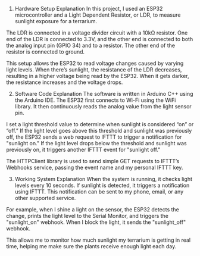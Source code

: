 1. Hardware Setup Explanation
In this project, I used an ESP32 microcontroller and a Light Dependent Resistor, or LDR, to measure sunlight exposure for a terrarium.

The LDR is connected in a voltage divider circuit with a 10kΩ resistor. One end of the LDR is connected to 3.3V, and the other end is connected to both the analog input pin (GPIO 34) and to a resistor. The other end of the resistor is connected to ground.

This setup allows the ESP32 to read voltage changes caused by varying light levels. When there’s sunlight, the resistance of the LDR decreases, resulting in a higher voltage being read by the ESP32. When it gets darker, the resistance increases and the voltage drops.

2. Software Code Explanation
The software is written in Arduino C++ using the Arduino IDE. The ESP32 first connects to Wi-Fi using the WiFi library. It then continuously reads the analog value from the light sensor pin.

I set a light threshold value to determine when sunlight is considered “on” or “off.” If the light level goes above this threshold and sunlight was previously off, the ESP32 sends a web request to IFTTT to trigger a notification for "sunlight on." If the light level drops below the threshold and sunlight was previously on, it triggers another IFTTT event for "sunlight off."

The HTTPClient library is used to send simple GET requests to IFTTT’s Webhooks service, passing the event name and my personal IFTTT key.

3. Working System Explanation
When the system is running, it checks light levels every 10 seconds. If sunlight is detected, it triggers a notification using IFTTT. This notification can be sent to my phone, email, or any other supported service.

For example, when I shine a light on the sensor, the ESP32 detects the change, prints the light level to the Serial Monitor, and triggers the "sunlight_on" webhook. When I block the light, it sends the "sunlight_off" webhook.

This allows me to monitor how much sunlight my terrarium is getting in real time, helping me make sure the plants receive enough light each day.
